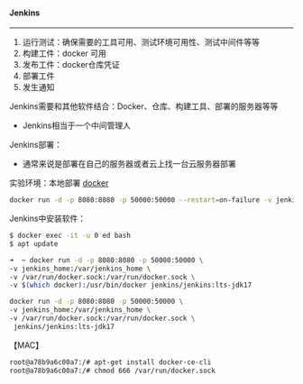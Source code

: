 #### Jenkins

---

1. 运行测试：确保需要的工具可用、测试环境可用性、测试中间件等等
2. 构建工件：docker 可用
3. 发布工件：docker仓库凭证
4. 部署工件
5. 发生通知

Jenkins需要和其他软件结合：Docker、仓库、构建工具、部署的服务器等等

+ Jenkins相当于一个中间管理人



Jenkins部署：

+ 通常来说是部署在自己的服务器或者云上找一台云服务器部署

实验环境：本地部署 [docker](https://github.com/jenkinsci/docker/blob/master/README.md)

```sh
docker run -d -p 8080:8080 -p 50000:50000 --restart=on-failure -v jenkins_home:/var/jenkins_home jenkins/jenkins:lts-jdk17
```



Jenkins中安装软件：

```sh
$ docker exec -it -u 0 ed bash
$ apt update
```



```sh
➜  ~ docker run -d -p 8080:8080 -p 50000:50000 \
-v jenkins_home:/var/jenkins_home \
-v /var/run/docker.sock:/var/run/docker.sock \
-v $(which docker):/usr/bin/docker jenkins/jenkins:lts-jdk17

docker run -d -p 8080:8080 -p 50000:50000 \
-v jenkins_home:/var/jenkins_home \
-v /var/run/docker.sock:/var/run/docker.sock \
 jenkins/jenkins:lts-jdk17
```

【MAC】

```sh
root@a78b9a6c00a7:/# apt-get install docker-ce-cli
root@a78b9a6c00a7:/# chmod 666 /var/run/docker.sock
```

